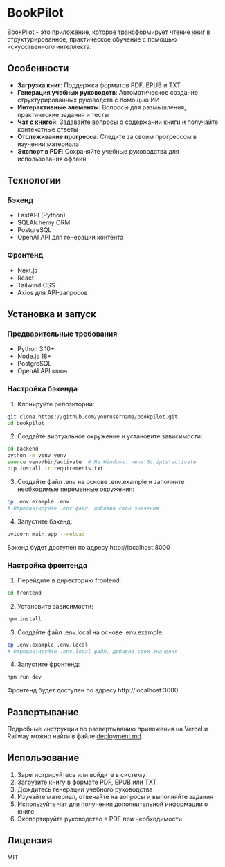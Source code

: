 # BookPilot

BookPilot - это приложение, которое трансформирует чтение книг в структурированное, практическое обучение с помощью искусственного интеллекта.

## Особенности

- **Загрузка книг**: Поддержка форматов PDF, EPUB и TXT
- **Генерация учебных руководств**: Автоматическое создание структурированных руководств с помощью ИИ
- **Интерактивные элементы**: Вопросы для размышления, практические задания и тесты
- **Чат с книгой**: Задавайте вопросы о содержании книги и получайте контекстные ответы
- **Отслеживание прогресса**: Следите за своим прогрессом в изучении материала
- **Экспорт в PDF**: Сохраняйте учебные руководства для использования офлайн

## Технологии

### Бэкенд
- FastAPI (Python)
- SQLAlchemy ORM
- PostgreSQL
- OpenAI API для генерации контента

### Фронтенд
- Next.js
- React
- Tailwind CSS
- Axios для API-запросов

## Установка и запуск

### Предварительные требования
- Python 3.10+
- Node.js 18+
- PostgreSQL
- OpenAI API ключ

### Настройка бэкенда

1. Клонируйте репозиторий:
```bash
git clone https://github.com/yourusername/bookpilot.git
cd bookpilot
```

2. Создайте виртуальное окружение и установите зависимости:
```bash
cd backend
python -m venv venv
source venv/bin/activate  # На Windows: venv\Scripts\activate
pip install -r requirements.txt
```

3. Создайте файл .env на основе .env.example и заполните необходимые переменные окружения:
```bash
cp .env.example .env
# Отредактируйте .env файл, добавив свои значения
```

4. Запустите бэкенд:
```bash
uvicorn main:app --reload
```

Бэкенд будет доступен по адресу http://localhost:8000

### Настройка фронтенда

1. Перейдите в директорию frontend:
```bash
cd frontend
```

2. Установите зависимости:
```bash
npm install
```

3. Создайте файл .env.local на основе .env.example:
```bash
cp .env.example .env.local
# Отредактируйте .env.local файл, добавив свои значения
```

4. Запустите фронтенд:
```bash
npm run dev
```

Фронтенд будет доступен по адресу http://localhost:3000

## Развертывание

Подробные инструкции по развертыванию приложения на Vercel и Railway можно найти в файле [deployment.md](docs/deployment.md).

## Использование

1. Зарегистрируйтесь или войдите в систему
2. Загрузите книгу в формате PDF, EPUB или TXT
3. Дождитесь генерации учебного руководства
4. Изучайте материал, отвечайте на вопросы и выполняйте задания
5. Используйте чат для получения дополнительной информации о книге
6. Экспортируйте руководство в PDF при необходимости

## Лицензия

MIT
